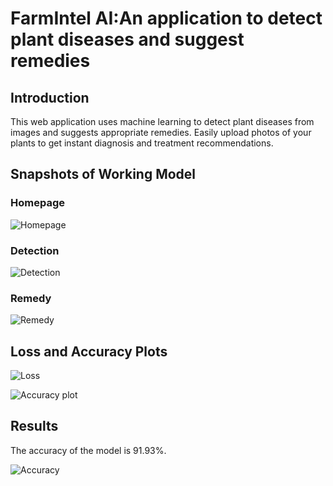 # FarmIntel AI:An application to detect plant diseases and suggest remedies

## Introduction
This web application uses machine learning to detect plant diseases from images and suggests appropriate remedies. Easily upload photos of your plants to get instant diagnosis and treatment recommendations.

## Snapshots of Working Model

### Homepage
![Homepage](https://github.com/user-attachments/assets/a3387221-53e6-4e30-8719-6227be05f479)


### Detection
![Detection](https://github.com/user-attachments/assets/a3a858a3-14f3-45c4-ba2e-9aa24e42c1a4)


### Remedy
![Remedy](https://github.com/user-attachments/assets/77d6320c-9882-4164-9ac6-eb7950cb6bd6)


## Loss and Accuracy Plots

![Loss](https://github.com/user-attachments/assets/e5cdb3f8-8882-4c9a-b47f-f889f418e07a)

![Accuracy plot](https://github.com/user-attachments/assets/ee5ce106-ca66-4f79-a596-b813bea84e25)

## Results

The accuracy of the model is 91.93%.


![Accuracy](https://github.com/user-attachments/assets/56511160-02ed-4027-ab51-d53353d85624)


